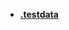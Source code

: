 * [**.testdata**](/Code%20Language/backend/go/site_package/third-pkg/golangci-lint/运行时配置/.testdata/_navbar)  
